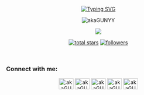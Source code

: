 <p align="center" >
  <a href="">
    <img src="https://readme-typing-svg.demolab.com?font=Fira+Code&duration=1&pause=1000000000&color=F75C7E&center=true&vCenter=true&width=435&lines=Mohammed-ali+Cherraoui" alt="Typing SVG" /></a>
  <p align="center"> <img src="https://komarev.com/ghpvc/?username=akaGUNYY&label=Profile%20views&color=0e75b6&style=flat" alt="akaGUNYY" /> </p>
</p>

<p align="center">
  <!-- Typing SVG by DenverCoder1 - https://github.com/DenverCoder1/readme-typing-svg -->
  <a href="https://github.com/akaGUNYY/readme-typing-svg">
    <img src="https://readme-typing-svg.demolab.com/?lines=Computer%20Geek;Always%20learning%20new%20things&font=Fira%20Code&center=true&width=440&height=45&color=f75c7e&vCenter=true&pause=1000&size=22" /></a>
</p>


<!-- Social badges section -->
<!-- Badges with custom icons - https://github.com/DenverCoder1/custom-icon-badges -->
<!-- View counter - https://github.com/DenverCoder1/Simple-View-Counter -->
<p align="center">
  <a href="https://github.com/akaGUNYY?tab=repositories">
    <img alt="total stars" title="Total stars on GitHub" src="https://custom-icon-badges.demolab.com/github/stars/akaGUNYY?color=55960c&style=for-the-badge&labelColor=488207&logo=star"/></a>
  <a href="https://github.com/akaGUNYY?tab=followers">
    <img alt="followers" title="Follow me on Github" src="https://custom-icon-badges.demolab.com/github/followers/akaGUNYY?color=236ad3&labelColor=1155ba&style=for-the-badge&logo=person-add&label=Follow&logoColor=white"/></a>
</p>

<br/>
<h3 align="left">Connect with me:</h3>
<p align="center">
<a href="https://twitter.com/MoAli2024436" target="blank"><img align="center" src="https://raw.githubusercontent.com/rahuldkjain/github-profile-readme-generator/master/src/images/icons/Social/twitter.svg" alt="akaGUNYY" height="30" width="40" /></a>
<a href="https://www.linkedin.com/in/mohammed-ali-cherraoui-834533246/" target="blank"><img align="center" src="https://raw.githubusercontent.com/rahuldkjain/github-profile-readme-generator/master/src/images/icons/Social/linked-in-alt.svg" alt="akaGUNYY" height="30" width="40" /></a>
<a href="https://www.hackerrank.com/m_cherraoui3108" target="blank"><img align="center" src="https://raw.githubusercontent.com/rahuldkjain/github-profile-readme-generator/master/src/images/icons/Social/hackerrank.svg" alt="akaGUNYY" height="30" width="40" /></a>
<a href="https://leetcode.com/Mo24Ali/" target="blank"><img align="center" src="https://raw.githubusercontent.com/rahuldkjain/github-profile-readme-generator/master/src/images/icons/Social/leet-code.svg" alt="akaGUNYY" height="30" width="40" /></a>
<a href="https://stackoverflow.com/users/20365329/mo-ali" target="blank"><img align="center" src="https://raw.githubusercontent.com/rahuldkjain/github-profile-readme-generator/master/src/images/icons/Social/stack-overflow.svg" alt="akaGUNYY" height="30" width="40" /></a>
</p>

